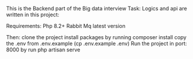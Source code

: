 This is the Backend part of the Big data interview Task:
Logics and api are written in this project:

Requirements:
Php 8.2+
Rabbit Mq latest version

Then: 
clone the project
install packages by running composer install 
copy the .env from .env.example   (cp .env.example .env)
Run the project in port: 8000 by run php artisan serve
